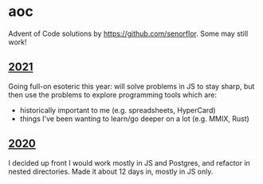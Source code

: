 # aoc

Advent of Code solutions by https://github.com/senorflor. Some may still work!

## [2021](./2021)

Going full-on esoteric this year: will solve problems in JS to stay sharp, but then use the problems to explore programming tools which are:

- historically important to me (e.g. spreadsheets, HyperCard)
- things I've been wanting to learn/go deeper on a lot (e.g. MMIX, Rust)

## [2020](./2020)

I decided up front I would work mostly in JS and Postgres, and refactor in nested directories. Made it about 12 days in, mostly in JS only.

